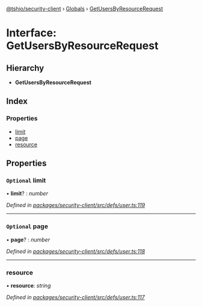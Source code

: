 [@tshio/security-client](../README.md) › [Globals](../globals.md) › [GetUsersByResourceRequest](getusersbyresourcerequest.md)

# Interface: GetUsersByResourceRequest

## Hierarchy

* **GetUsersByResourceRequest**

## Index

### Properties

* [limit](getusersbyresourcerequest.md#markdown-header-optional-limit)
* [page](getusersbyresourcerequest.md#markdown-header-optional-page)
* [resource](getusersbyresourcerequest.md#markdown-header-resource)

## Properties

### `Optional` limit

• **limit**? : *number*

*Defined in [packages/security-client/src/defs/user.ts:119](https://github.com/TheSoftwareHouse/rad-modules-tools/blob/22a789f/packages/security-client/src/defs/user.ts#L119)*

___

### `Optional` page

• **page**? : *number*

*Defined in [packages/security-client/src/defs/user.ts:118](https://github.com/TheSoftwareHouse/rad-modules-tools/blob/22a789f/packages/security-client/src/defs/user.ts#L118)*

___

###  resource

• **resource**: *string*

*Defined in [packages/security-client/src/defs/user.ts:117](https://github.com/TheSoftwareHouse/rad-modules-tools/blob/22a789f/packages/security-client/src/defs/user.ts#L117)*
